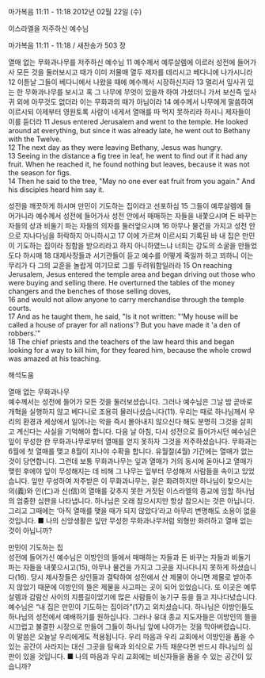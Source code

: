 마가복음 11:11 - 11:18 
2012년 02월 22일 (수)

이스라엘을 저주하신 예수님



마가복음 11:11 - 11:18 / 새찬송가 503 장


열매 없는 무화과나무를 저주하신 예수님
11 예수께서 예루살렘에 이르러 성전에 들어가사 모든 것을 둘러보시고 때가 이미 저물매 열두 제자를 데리시고 베다니에 나가시니라 12 이튿날 그들이 베다니에서 나왔을 때에 예수께서 시장하신지라 13 멀리서 잎사귀 있는 한 무화과나무를 보시고 혹 그 나무에 무엇이 있을까 하여 가셨더니 가서 보신즉 잎사귀 외에 아무것도 없더라 이는 무화과의 때가 아님이라 14 예수께서 나무에게 말씀하여 이르시되 이제부터 영원토록 사람이 네게서 열매를 따 먹지 못하리라 하시니 제자들이 이를 듣더라
11 Jesus entered Jerusalem and went to the temple. He looked around at everything, but since it was already late, he went out to Bethany with the Twelve.   
12 The next day as they were leaving Bethany, Jesus was hungry.   
13 Seeing in the distance a fig tree in leaf, he went to find out if it had any fruit. When he reached it, he found nothing but leaves, because it was not the season for figs.   
14 Then he said to the tree, "May no one ever eat fruit from you again." And his disciples heard him say it.   

성전을 깨끗하게 하시며 만민이 기도하는 집이라고 선포하심
15 그들이 예루살렘에 들어가니라 예수께서 성전에 들어가사 성전 안에서 매매하는 자들을 내쫓으시며 돈 바꾸는 자들의 상과 비둘기 파는 자들의 의자를 둘러엎으시며 16 아무나 물건을 가지고 성전 안으로 지나다님을 허락하지 아니하시고 17 이에 가르쳐 이르시되 기록된 바 내 집은 만민이 기도하는 집이라 칭함을 받으리라고 하지 아니하였느냐 너희는 강도의 소굴을 만들었도다 하시매 18 대제사장들과 서기관들이 듣고 예수를 어떻게 죽일까 하고 꾀하니 이는 무리가 다 그의 교훈을 놀랍게 여기므로 그를 두려워함일러라
15 On reaching Jerusalem, Jesus entered the temple area and began driving out those who were buying and selling there. He overturned the tables of the money changers and the benches of those selling doves,   
16 and would not allow anyone to carry merchandise through the temple courts.   
17 And as he taught them, he said, "Is it not written: "'My house will be called a house of prayer for all nations'? But you have made it 'a den of robbers.'"   
18 The chief priests and the teachers of the law heard this and began looking for a way to kill him, for they feared him, because the whole crowd was amazed at his teaching.

해석도움





열매 없는 무화과나무  
예수께서는 성전에 들어가 모든 것을 둘러보셨습니다. 그러나 예수님은 그날 밤 곧바로 개혁을 실행하지 않고 베다니로 조용히 물러나셨습니다(11). 우리는 때로 하나님께서 우리의 환경과 세상에서 일어나는 악을 즉시 몰아내지 않으신다 해도 분명히 그것을 살피고 계신다는 사실을 기억해야 합니다. 다음 날 아침, 다시 성전으로 들어가시던 예수님은 잎이 무성한 한 무화과나무로부터 열매를 얻지 못하자 그것을 저주하셨습니다. 무화과는 6월에 첫 열매를 맺고 8월이 지나야 수확을 합니다. 유월절(4월) 기간에는 열매가 없는 것이 당연합니다. 그런데 보통 무화과나무는 잎과 열매가 거의 동시에 돋아나고 열매가 맺힌 후에야 잎이 무성해지는 데 비해 그 나무는 잎부터 무성해져 사람들을 속이고 있었습니다. 잎만 무성하여 저주받은 이 무화과나무는, 겉은 화려하지만 하나님이 찾으시는 의(義)와 인(仁)과 신(信)의 열매를 갖추지 못한 거짓된 이스라엘의 종교에 임할 하나님의 엄중한 심판을 나타냅니다. 하나님은 오래 참으시지만 항상 참으시는 것은 아닙니다. 그리고 그때에는 ‘아직 열매를 맺을 때가 되지 않았다’라고 아무리 변명해도 소용이 없을 것입니다.
■ 나의 신앙생활은 잎만 무성한 무화과나무처럼 외형만 화려하고 열매 없는 것이 아닙니까?

만민이 기도하는 집  
성전에 들어가신 예수님은 이방인의 뜰에서 매매하는 자들과 돈 바꾸는 자들과 비둘기 파는 자들을 내쫓으시고(15), 아무나 물건을 가지고 그곳을 지나다니지 못하게 하셨습니다(16). 당시 제사장들은 상인들과 결탁하여 성전에서 산 제물이 아니면 제물로 받아주지 않았기 때문에 이방인의 뜰은 제물을 사고파는 곳이 되어 있었습니다. 또 이곳은 예루살렘과 감람산 사이의 지름길이었기에 많은 사람들이 농기구 등을 들고 지나다녔습니다. 예수님은 “내 집은 만민이 기도하는 집이라”(17)고 외치셨습니다. 하나님은 이방인들도 하나님의 성전에서 예배하기를 원하십니다. 그러나 유대 종교 지도자들은 이방인의 뜰을 시끄럽고 불결한 시장으로 만들어 그들이 하나님 앞에 나아가는 것을 막아버렸습니다. 이 말씀은 오늘날 우리에게도 적용됩니다. 우리 마음과 우리 교회에서 이방인을 품을 수 있는 공간이 사라지는 대신 그곳을 탐욕과 외식으로 가득 채운다면 반드시 하나님의 심판이 있을 것입니다.
■ 나의 마음과 우리 교회에는 비신자들을 품을 수 있는 공간이 있습니까?
